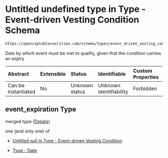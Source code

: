 # Untitled undefined type in Type - Event-driven Vesting Condition Schema

```txt
https://opencaptablecoalition.com/schema/types/event_driven_vesting_condition#/properties/event_expiration
```

Date by which event must be met to qualify, given that the condition carries an expiry

| Abstract            | Extensible | Status         | Identifiable            | Custom Properties | Additional Properties | Access Restrictions | Defined In                                                                                                                    |
| :------------------ | :--------- | :------------- | :---------------------- | :---------------- | :-------------------- | :------------------ | :---------------------------------------------------------------------------------------------------------------------------- |
| Can be instantiated | No         | Unknown status | Unknown identifiability | Forbidden         | Allowed               | none                | [EventDrivenVestingCondition.schema.json*](../../schema/types/EventDrivenVestingCondition.schema.json "open original schema") |

## event_expiration Type

merged type ([Details](eventdrivenvestingcondition-properties-event_expiration.md))

one (and only one) of

*   [Untitled null in Type - Event-driven Vesting Condition](eventdrivenvestingcondition-properties-event_expiration-oneof-0.md "check type definition")

*   [Type - Date](eventdrivenvestingcondition-properties-event_occurred-oneof-type---date.md "check type definition")
